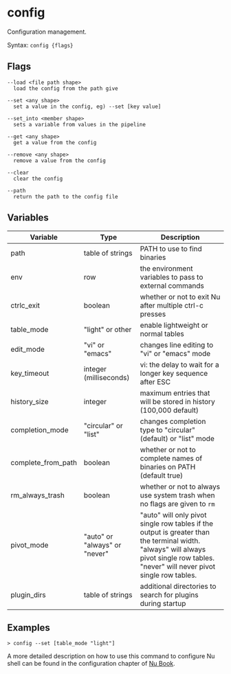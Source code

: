 # config

Configuration management.

Syntax: `config {flags}`

## Flags

    --load <file path shape>
      load the config from the path give

    --set <any shape>
      set a value in the config, eg) --set [key value]

    --set_into <member shape>
      sets a variable from values in the pipeline

    --get <any shape>
      get a value from the config

    --remove <any shape>
      remove a value from the config

    --clear
      clear the config

    --path
      return the path to the config file

## Variables

| Variable           | Type                   | Description                                                               |
| ------------------ | ---------------------- | ------------------------------------------------------------------------- |
| path               | table of strings       | PATH to use to find binaries                                              |
| env                | row                    | the environment variables to pass to external commands                    |
| ctrlc_exit         | boolean                | whether or not to exit Nu after multiple ctrl-c presses                   |
| table_mode         | "light" or other       | enable lightweight or normal tables                                       |
| edit_mode          | "vi" or "emacs"        | changes line editing to "vi" or "emacs" mode                              |
| key_timeout        | integer (milliseconds) | vi: the delay to wait for a longer key sequence after ESC                 |
| history_size       | integer                | maximum entries that will be stored in history (100,000 default)          |
| completion_mode    | "circular" or "list"   | changes completion type to "circular" (default) or "list" mode            |
| complete_from_path | boolean                | whether or not to complete names of binaries on PATH (default true)       |
| rm_always_trash    | boolean                | whether or not to always use system trash when no flags are given to `rm` |
| pivot_mode         | "auto" or "always" or "never"                | "auto" will only pivot single row tables if the output is greater than the terminal width. "always" will always pivot single row tables. "never" will never pivot single row tables.            |
| plugin_dirs        | table of strings       | additional directories to search for plugins during startup               |

## Examples

```shell
> config --set [table_mode "light"]
```

A more detailed description on how to use this command to configure Nu shell can be found in the configuration chapter of [Nu Book](https://www.nushell.sh/book/en/configuration.html).
